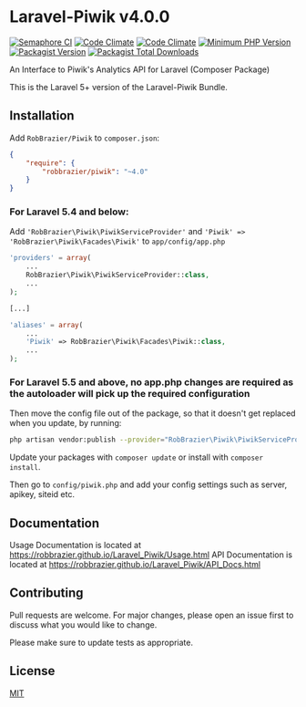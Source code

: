 # Laravel-Piwik v4.0.0

[![Semaphore CI](https://robbrazier.semaphoreci.com/badges/Laravel_Piwik.svg)](https://robbrazier.semaphoreci.com/projects/Laravel_Piwik)
[![Code Climate](https://badgen.net/codeclimate/maintainability/RobBrazier/Laravel_Piwik)](https://codeclimate.com/github/RobBrazier/Laravel_Piwik)
[![Code Climate](https://badgen.net/codeclimate/coverage/RobBrazier/Laravel_Piwik)](https://codeclimate.com/github/RobBrazier/Laravel_Piwik)
[![Minimum PHP Version](https://badgen.net/badge/PHP/>=7.2/8892BF)](https://php.net/)
[![Packagist Version](https://badgen.net/packagist/v/robbrazier/piwik)](https://packagist.org/packages/robbrazier/piwik)
[![Packagist Total Downloads](https://badgen.net/packagist/dt/robbrazier/piwik)](https://packagist.org/packages/robbrazier/piwik)

An Interface to Piwik's Analytics API for Laravel (Composer Package)

This is the Laravel 5+ version of the Laravel-Piwik Bundle.

## Installation

Add `RobBrazier/Piwik` to `composer.json`:

```json
{
    "require": {
        "robbrazier/piwik": "~4.0"
    }
}
```
### For Laravel 5.4 and below:

Add `'RobBrazier\Piwik\PiwikServiceProvider'` and `'Piwik' => 'RobBrazier\Piwik\Facades\Piwik'`
to `app/config/app.php`

```php
'providers' = array(
    ...
    RobBrazier\Piwik\PiwikServiceProvider::class,
    ...
);

[...]

'aliases' = array(
    ...
    'Piwik' => RobBrazier\Piwik\Facades\Piwik::class,
    ...
);
```

### For Laravel 5.5 and above, no app.php changes are required as the autoloader will pick up the required configuration

Then move the config file out of the package, so that it doesn't get replaced
when you update, by running:

```bash
php artisan vendor:publish --provider="RobBrazier\Piwik\PiwikServiceProvider" --tag="config"
```

Update your packages with `composer update` or install with `composer install`.

Then go to `config/piwik.php` and add your config settings such as server,
apikey, siteid etc.

## Documentation

Usage Documentation is located at <https://robbrazier.github.io/Laravel_Piwik/Usage.html>
API Documentation is located at <https://robbrazier.github.io/Laravel_Piwik/API_Docs.html>

## Contributing

Pull requests are welcome. For major changes, please open an issue first
to discuss what you would like to change.

Please make sure to update tests as appropriate.

## License

[MIT](https://choosealicense.com/licenses/mit/)

